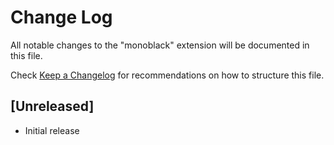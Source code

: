# Change Log

All notable changes to the "monoblack" extension will be documented in this file.

Check [Keep a Changelog](http://keepachangelog.com/) for recommendations on how to structure this file.

## [Unreleased]

- Initial release

